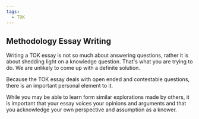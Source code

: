 ```yaml
---
tags:
  - TOK
---
```


## Methodology Essay Writing

Writing a TOK essay is not so much about answering questions, rather it is about shedding light on a knowledge question. That's what you are trying to do. We are unlikely to come up with a definite solution.

Because the TOK essay deals with open ended and contestable questions, there is an important personal element to it. 

While you may be able to learn form similar explorations made by others, it is important that your essay voices your opinions and arguments and that you acknowledge your own perspective and assumption as a knower.